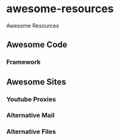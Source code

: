 # awesome-resources
Awesome Resources

## Awesome Code

### Framework


## Awesome Sites


### Youtube Proxies


### Alternative Mail


### Alternative Files
